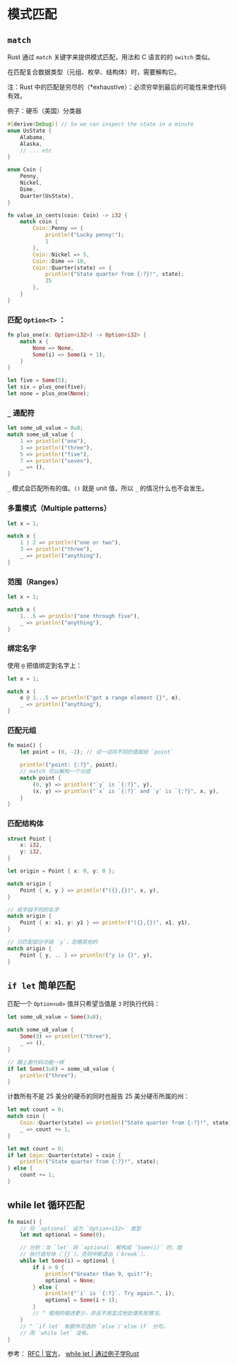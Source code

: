 
# 模式匹配

## `match`

Rust 通过 `match` 关键字来提供模式匹配，用法和 C 语言的的 `switch` 类似。

在匹配复合数据类型（元组、枚举、结构体）时，需要解构它。

注：Rust 中的匹配是穷尽的（*exhaustive）：必须穷举到最后的可能性来使代码有效。


例子：硬币（美国）分类器

```rust
#[derive(Debug)] // So we can inspect the state in a minute
enum UsState {
    Alabama,
    Alaska,
    // ... etc
}

enum Coin {
    Penny,
    Nickel,
    Dime,
    Quarter(UsState),
}

fn value_in_cents(coin: Coin) -> i32 {
    match coin {
        Coin::Penny => {
            println!("Lucky penny!");
            1
        },
        Coin::Nickel => 5,
        Coin::Dime => 10,
        Coin::Quarter(state) => {
            println!("State quarter from {:?}!", state);
            25
        },
    }
}
```

### 匹配 `Option<T>` ：

```rust
fn plus_one(x: Option<i32>) -> Option<i32> {
    match x {
        None => None,
        Some(i) => Some(i + 1),
    }
}

let five = Some(5);
let six = plus_one(five);
let none = plus_one(None);
```


### `_` 通配符

```rust
let some_u8_value = 0u8;
match some_u8_value {
    1 => println!("one"),
    3 => println!("three"),
    5 => println!("five"),
    7 => println!("seven"),
    _ => (),
}
```

`_` 模式会匹配所有的值。`()` 就是 unit 值，所以 `_` 的情况什么也不会发生。

### 多重模式（Multiple patterns）

```rust
let x = 1;

match x {
    1 | 2 => println!("one or two"),
    3 => println!("three"),
    _ => println!("anything"),
}
```

### 范围（Ranges）

```rust
let x = 1;

match x {
    1...5 => println!("one through five"),
    _ => println!("anything"),
}
```

### 绑定名字

使用 `@` 把值绑定到名字上：

```rust
let x = 1;

match x {
    e @ 1...5 => println!("got a range element {}", e),
    _ => println!("anything"),
}
```

### 匹配元组

```rust
fn main() {
    let point = (0, -2); // 试一试将不同的值赋给 `point`

    println!("point: {:?}", point);
    // match 可以解构一个元组
    match point {
        (0, y) => println!("`y` is `{:?}", y),
        (x, y) => println!("`x` is `{:?}` and `y` is `{:?}", x, y),
    }
}
```

### 匹配结构体

```rust
struct Point {
    x: i32,
    y: i32,
}

let origin = Point { x: 0, y: 0 };

match origin {
    Point { x, y } => println!("({},{})", x, y),
}

// 给字段不同的名字
match origin {
    Point { x: x1, y: y1 } => println!("({},{})", x1, y1),
}

// 只匹配部分字段 `y`，忽略其他的
match origin {
    Point { y, .. } => println!("y is {}", y),
}
```


## `if let` 简单匹配

匹配一个 `Option<u8>` 值并只希望当值是 `3` 时执行代码：

```rust
let some_u8_value = Some(3u8);

match some_u8_value {
    Some(3) => println!("three"),
    _ => (),
}

// 跟上面代码功能一样
if let Some(3u8) = some_u8_value {
    println!("three");
}
``` 

计数所有不是 25 美分的硬币的同时也报告 25 美分硬币所属的州：

```rust
let mut count = 0;
match coin {
    Coin::Quarter(state) => println!("State quarter from {:?}!", state),
    _ => count += 1,
}

let mut count = 0;
if let Coin::Quarter(state) = coin {
    println!("State quarter from {:?}!", state);
} else {
    count += 1;
}
```

## while let 循环匹配

```rust
fn main() {
    // 将 `optional` 设为 `Option<i32>` 类型
    let mut optional = Some(0);

    // 分析：当 `let` 将 `optional` 解构成 `Some(i)` 时，就
    // 执行语句块（`{}`）。否则中断退出（`break`）。
    while let Some(i) = optional {
        if i > 9 {
            println!("Greater than 9, quit!");
            optional = None;
        } else {
            println!("`i` is `{:?}`. Try again.", i);
            optional = Some(i + 1);
        }
        // ^ 使用的缩进更少，并且不用显式地处理失败情况。
    }
    // ^ `if let` 有额外可选的 `else`/`else if` 分句，
    // 而 `while let` 没有。
}
```

参考：
[RFC | 官方](http://github.com/rust-lang/rfcs/pull/214)， 
[while let | 通过例子学Rust](http://rustwiki.org/rust-by-example/flow_control/while_let.html)